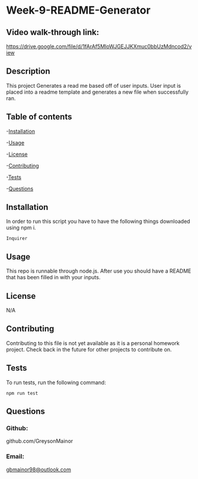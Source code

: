 # Week-9-README-Generator

## Video walk-through link:
https://drive.google.com/file/d/1fArAf5MIoWJGEJJKXmuc0bbUzMdncod2/view

## Description
This project Generates a read me based off of user inputs.  User input is placed into a readme template and generates a new file when successfully ran.


 ## Table of contents

-[Installation](#installation)

-[Usage](#usage)

-[License](#license)

-[Contributing](#contributing)

-[Tests](#tests)

-[Questions](#questions)

## Installation

In order to run this script you have to have the following things downloaded using npm i.
```
Inquirer
```

## Usage

This repo is runnable through node.js.  After use you should have a README that has been filled in with your inputs.

## License

N/A


## Contributing
Contributing to this file is not yet available as it is a personal homework project.  Check back in the future for other projects to contribute on.

## Tests

To run tests, run the following command:

```
npm run test
```

## Questions

### Github:
github.com/GreysonMainor

### Email:
gbmainor98@outlook.com
  